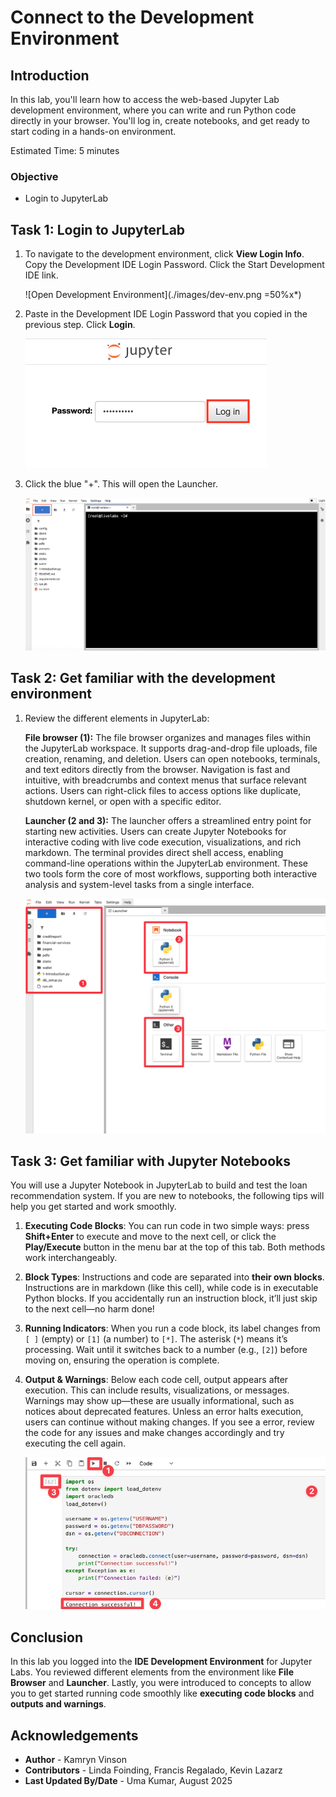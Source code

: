 # Connect to the Development Environment

## Introduction

In this lab, you'll learn how to access the web-based Jupyter Lab development environment, where you can write and run Python code directly in your browser. You'll log in, create notebooks, and get ready to start coding in a hands-on environment.

Estimated Time: 5 minutes

### Objective

* Login to JupyterLab

## Task 1: Login to JupyterLab

1. To navigate to the development environment, click **View Login Info**. Copy the Development IDE Login Password. Click the Start Development IDE link.

    ![Open Development Environment](./images/dev-env.png =50%x*)

2. Paste in the Development IDE Login Password that you copied in the previous step. Click **Login**.

    ![Login](./images/jupyter-login.png " ")

3. Click the blue "+". This will open the Launcher. 

    ![Open Launcher](./images/launcher.png " ")

## Task 2: Get familiar with the development environment

1. Review the different elements in JupyterLab:

    **File browser (1):** The file browser organizes and manages files within the JupyterLab workspace. It supports drag-and-drop file uploads, file creation, renaming, and deletion. Users can open notebooks, terminals, and text editors directly from the browser. Navigation is fast and intuitive, with breadcrumbs and context menus that surface relevant actions. Users can right-click files to access options like duplicate, shutdown kernel, or open with a specific editor.

    **Launcher (2 and 3):** The launcher offers a streamlined entry point for starting new activities. Users can create Jupyter Notebooks for interactive coding with live code execution, visualizations, and rich markdown. The terminal provides direct shell access, enabling command-line operations within the JupyterLab environment. These two tools form the core of most workflows, supporting both interactive analysis and system-level tasks from a single interface.

    ![JupyterLab Launcher](./images/jupyter.png " ")

## Task 3: Get familiar with Jupyter Notebooks

You will use a Jupyter Notebook in JupyterLab to build and test the loan recommendation system. If you are new to notebooks, the following tips will help you get started and work smoothly.

1. **Executing Code Blocks**: You can run code in two simple ways: press **Shift+Enter** to execute and move to the next cell, or click the **Play/Execute** button in the menu bar at the top of this tab. Both methods work interchangeably.

2. **Block Types**: Instructions and code are separated into **their own blocks**. Instructions are in markdown (like this cell), while code is in executable Python blocks. If you accidentally run an instruction block, it’ll just skip to the next cell—no harm done!

3. **Running Indicators**: When you run a code block, its label changes from `[ ]` (empty) or `[1]` (a number) to `[*]`. The asterisk (`*`) means it’s processing. Wait until it switches back to a number (e.g., `[2]`) before moving on, ensuring the operation is complete.

4. **Output & Warnings**: Below each code cell, output appears after execution. This can include results, visualizations, or messages. Warnings may show up—these are usually informational, such as notices about deprecated features. Unless an error halts execution, users can continue without making changes. If you see a error, review the code for any issues and make changes accordingly and try executing the cell again.

    ![JupyterLab blocks](./images/block.png " ")

## Conclusion

In this lab you logged into the **IDE Development Environment** for Jupyter Labs. You reviewed different elements from the environment like **File Browser** and **Launcher**. Lastly, you were introduced to concepts to allow you to get started running code smoothly like **executing code blocks** and **outputs and warnings**. 

## Acknowledgements
* **Author** - Kamryn Vinson
* **Contributors** -  Linda Foinding, Francis Regalado, Kevin Lazarz
* **Last Updated By/Date** - Uma Kumar, August 2025
